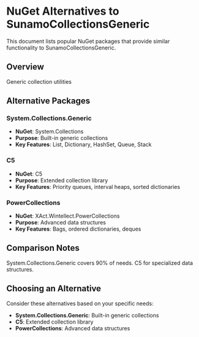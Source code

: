 # NuGet Alternatives to SunamoCollectionsGeneric

This document lists popular NuGet packages that provide similar functionality to SunamoCollectionsGeneric.

## Overview

Generic collection utilities

## Alternative Packages

### System.Collections.Generic
- **NuGet**: System.Collections
- **Purpose**: Built-in generic collections
- **Key Features**: List, Dictionary, HashSet, Queue, Stack

### C5
- **NuGet**: C5
- **Purpose**: Extended collection library
- **Key Features**: Priority queues, interval heaps, sorted dictionaries

### PowerCollections
- **NuGet**: XAct.Wintellect.PowerCollections
- **Purpose**: Advanced data structures
- **Key Features**: Bags, ordered dictionaries, deques

## Comparison Notes

System.Collections.Generic covers 90% of needs. C5 for specialized data structures.

## Choosing an Alternative

Consider these alternatives based on your specific needs:
- **System.Collections.Generic**: Built-in generic collections
- **C5**: Extended collection library
- **PowerCollections**: Advanced data structures
